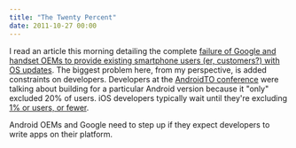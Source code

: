 ```yaml
---
title: "The Twenty Percent"
date: 2011-10-27 00:00
---
```


I read an article this morning detailing the complete [failure of Google and handset OEMs to provide existing smartphone users (er, customers?) with OS updates](http://theunderstatement.com/post/11982112928/android-orphans-visualizing-a-sad-history-of-support). The biggest problem here, from my perspective, is added constraints on developers. Developers at the [AndroidTO conference](http://androidto.com/) were talking about building for a particular Android version because it "only" excluded 20% of users. iOS developers typically wait until they're excluding [1% or users, or fewer](http://www.marco.org/2011/08/13/instapaper-ios-device-and-version-stats-update).

Android OEMs and Google need to step up if they expect developers to write apps on their platform.

<!-- more -->
